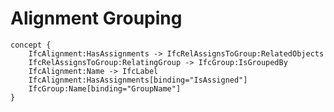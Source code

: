 Alignment Grouping
==================



```
concept {
    IfcAlignment:HasAssignments -> IfcRelAssignsToGroup:RelatedObjects
    IfcRelAssignsToGroup:RelatingGroup -> IfcGroup:IsGroupedBy
    IfcAlignment:Name -> IfcLabel
    IfcAlignment:HasAssignments[binding="IsAssigned"]
    IfcGroup:Name[binding="GroupName"]
}
```
